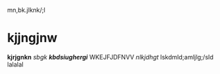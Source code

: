 mn,bk.jlknk/;l
# kjjngjnw


**kjrjgnkn** *sbgk* **_kbdsiughergi_**
WKEJFJDFNVV 
*nlkjdhgt*
lskdmld;amljlg;/sld
lalalal

